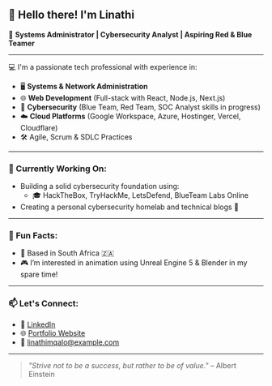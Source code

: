 ## 👋 Hello there! I'm Linathi

🎯 **Systems Administrator | Cybersecurity Analyst | Aspiring Red & Blue Teamer**

---

💻 I'm a passionate tech professional with experience in:

- 🖥️ **Systems & Network Administration**  
- 🌐 **Web Development** (Full-stack with React, Node.js, Next.js)  
- 🔐 **Cybersecurity** (Blue Team, Red Team, SOC Analyst skills in progress)  
- ☁️ **Cloud Platforms** (Google Workspace, Azure, Hostinger, Vercel, Cloudflare)  
- 🛠️ Agile, Scrum & SDLC Practices

---

### 🧠 Currently Working On:
- Building a solid cybersecurity foundation using:
  - 🎓 HackTheBox, TryHackMe, LetsDefend, BlueTeam Labs Online  
- Creating a personal cybersecurity homelab and technical blogs 🧪

---

### 🌟 Fun Facts:
- 📍 Based in South Africa 🇿🇦   
- 🎮 I’m interested in animation using Unreal Engine 5 & Blender in my spare time!

---

### 📫 Let's Connect:
- 🔗 [LinkedIn](https://www.linkedin.com/in/your-link-here)  
- 🌐 [Portfolio Website](https://yourwebsite.com)  
- 📧 linathimqalo@example.com  

---

> _"Strive not to be a success, but rather to be of value."_ – Albert Einstein


